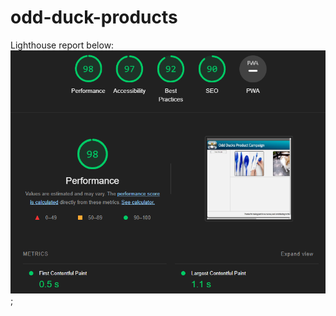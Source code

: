 # odd-duck-products

Lighthouse report below:
![Lighthouse Report](./images/lighthouse-report2.png);
